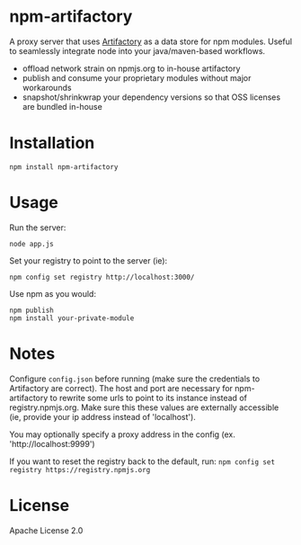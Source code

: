 npm-artifactory
===============

A proxy server that uses [Artifactory](http://www.jfrog.com/home/v_artifactory_opensource_overview) as a data store for npm modules.  Useful to seamlessly integrate node into your java/maven-based workflows.

- offload network strain on npmjs.org to in-house artifactory
- publish and consume your proprietary modules without major workarounds
- snapshot/shrinkwrap your dependency versions so that OSS licenses are bundled in-house

Installation
============

    npm install npm-artifactory

Usage
======
Run the server:

    node app.js
    
Set your registry to point to the server (ie):

    npm config set registry http://localhost:3000/

Use npm as you would:

    npm publish
    npm install your-private-module

Notes
======
Configure `config.json` before running (make sure the credentials to Artifactory are correct).  The host and port are necessary for npm-artifactory to rewrite some urls to point to its instance instead of registry.npmjs.org.  Make sure this these values are externally accessible (ie, provide your ip address instead of 'localhost').

You may optionally specify a proxy address in the config (ex. 'http://localhost:9999')

If you want to reset the registry back to the default, run: `npm config set registry https://registry.npmjs.org`

License
=======
Apache License 2.0
